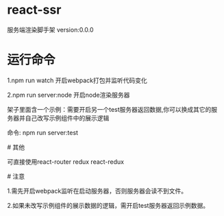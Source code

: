 # react-ssr
服务端渲染脚手架
version:0.0.0
# 运行命令
<p>1.npm run watch  开启webpack打包并监听代码变化</p>
<p>2.npm run server:node  开启node渲染服务器</p>
<p>架子里面含一个示例：需要开启另一个test服务器返回数据,你可以换成其它的服务器并自己改写示例组件中的展示逻辑</p>
<p>命令: npm run server:test</p>
# 其他
<p>可直接使用react-router redux react-redux</p>
# 注意
<p>1.需先开启webpack监听在启动服务器，否则服务器会读不到文件。</p>
<p>2.如果未改写示例组件的展示数据的逻辑，需开启test服务器返回示例数据。</p>
